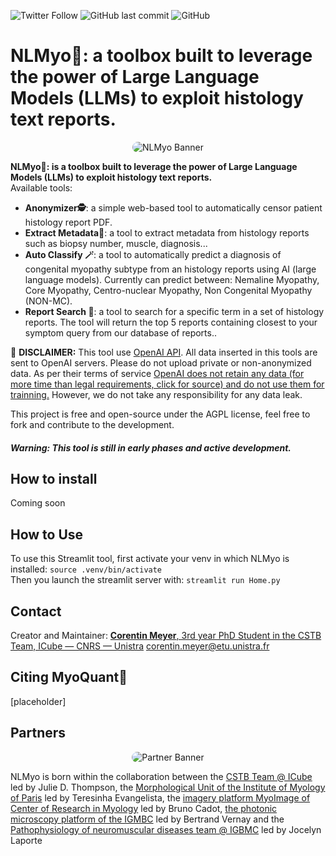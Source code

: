 ![Twitter Follow](https://img.shields.io/twitter/follow/corentinm_py?style=social) ![GitHub last commit](https://img.shields.io/github/last-commit/lambda-science/NLMyo) ![GitHub](https://img.shields.io/github/license/lambda-science/NLMyo)

# NLMyo🔧: a toolbox built to leverage the power of Large Language Models (LLMs) to exploit histology text reports.  

<p align="center">
  <img src="https://i.imgur.com/8yAEAmg.png" alt="NLMyo Banner" style="border-radius: 25px;" />
</p>

**NLMyo🔧: is a toolbox built to leverage the power of Large Language Models (LLMs) to exploit histology text reports.**  
Available tools:
* **Anonymizer🕵️**: a simple web-based tool to automatically censor patient histology report PDF.
* **Extract Metadata📝**: a tool to extract metadata from histology reports such as biopsy number, muscle, diagnosis...
* **Auto Classify 🪄**: a tool to automatically predict a diagnosis of congenital myopathy subtype from an histology reports using AI (large language models). Currently can predict between: Nemaline Myopathy, Core Myopathy, Centro-nuclear Myopathy, Non Congenital Myopathy (NON-MC).
* **Report Search 🔎**: a tool to search for a specific term in a set of histology reports. The tool will return the top 5 reports containing closest to your symptom query from our database of reports..

🚨 **DISCLAIMER:** This tool use [OpenAI API](https://openai.com/). All data inserted in this tools are sent to OpenAI servers. Please do not upload private or non-anonymized data. As per their terms of service [OpenAI does not retain any data  (for more time than legal requirements, click for source) and do not use them for trainning.](https://openai.com/policies/api-data-usage-policies) However, we do not take any responsibility for any data leak.

This project is free and open-source under the AGPL license, feel free to fork and contribute to the development.
#### _Warning: This tool is still in early phases and active development._

## How to install
Coming soon  

## How to Use

To use this Streamlit tool, first activate your venv in which NLMyo is installed: `source .venv/bin/activate`  
Then you launch the streamlit server with: `streamlit run Home.py`  

## Contact

Creator and Maintainer: [**Corentin Meyer**, 3rd year PhD Student in the CSTB Team, ICube — CNRS — Unistra](https://cmeyer.fr) <corentin.meyer@etu.unistra.fr>

## Citing MyoQuant🔬

[placeholder]

## Partners

<p align="center">
  <img src="https://i.imgur.com/m5OGthE.png" alt="Partner Banner" style="border-radius: 25px;" />
</p>

NLMyo is born within the collaboration between the [CSTB Team @ ICube](https://cstb.icube.unistra.fr/en/index.php/Home) led by Julie D. Thompson, the [Morphological Unit of the Institute of Myology of Paris](https://www.institut-myologie.org/en/recherche-2/neuromuscular-investigation-center/morphological-unit/) led by Teresinha Evangelista, the [imagery platform MyoImage of Center of Research in Myology](https://recherche-myologie.fr/technologies/myoimage/) led by Bruno Cadot, [the photonic microscopy platform of the IGMBC](https://www.igbmc.fr/en/plateformes-technologiques/photonic-microscopy) led by Bertrand Vernay and the [Pathophysiology of neuromuscular diseases team @ IGBMC](https://www.igbmc.fr/en/igbmc/a-propos-de-ligbmc/directory/jocelyn-laporte) led by Jocelyn Laporte
